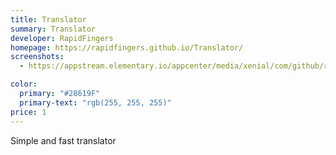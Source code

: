 ```yaml
---
title: Translator
summary: Translator
developer: RapidFingers
homepage: https://rapidfingers.github.io/Translator/
screenshots:
  - https://appstream.elementary.io/appcenter/media/xenial/com/github/rapidfingers.translator.desktop/8A0498B35C1BAEBB72ED66634C73EB8C/screenshots/image-1_orig.png

color:
  primary: "#28619F"
  primary-text: "rgb(255, 255, 255)"
price: 1
---
```


<p>Simple and fast translator</p>
